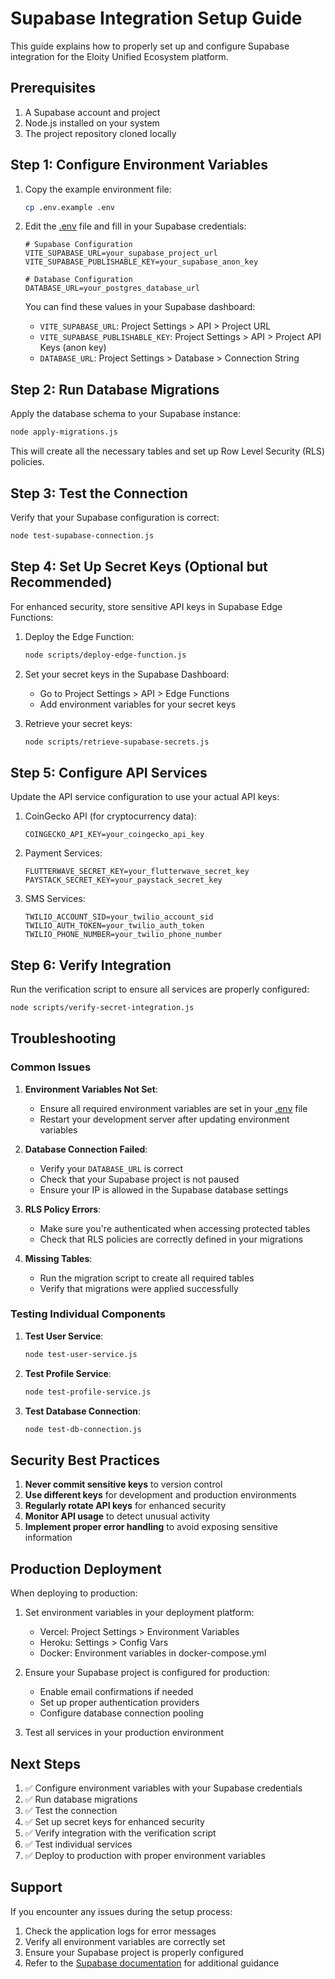# Supabase Integration Setup Guide

This guide explains how to properly set up and configure Supabase integration for the Eloity Unified Ecosystem platform.

## Prerequisites

1. A Supabase account and project
2. Node.js installed on your system
3. The project repository cloned locally

## Step 1: Configure Environment Variables

1. Copy the example environment file:
   ```bash
   cp .env.example .env
   ```

2. Edit the [.env](file:///C:/Users/HP/learn%20coding/frontend-eloity-unified-ecosys-5/.env) file and fill in your Supabase credentials:
   ```env
   # Supabase Configuration
   VITE_SUPABASE_URL=your_supabase_project_url
   VITE_SUPABASE_PUBLISHABLE_KEY=your_supabase_anon_key
   
   # Database Configuration
   DATABASE_URL=your_postgres_database_url
   ```

   You can find these values in your Supabase dashboard:
   - `VITE_SUPABASE_URL`: Project Settings > API > Project URL
   - `VITE_SUPABASE_PUBLISHABLE_KEY`: Project Settings > API > Project API Keys (anon key)
   - `DATABASE_URL`: Project Settings > Database > Connection String

## Step 2: Run Database Migrations

Apply the database schema to your Supabase instance:

```bash
node apply-migrations.js
```

This will create all the necessary tables and set up Row Level Security (RLS) policies.

## Step 3: Test the Connection

Verify that your Supabase configuration is correct:

```bash
node test-supabase-connection.js
```

## Step 4: Set Up Secret Keys (Optional but Recommended)

For enhanced security, store sensitive API keys in Supabase Edge Functions:

1. Deploy the Edge Function:
   ```bash
   node scripts/deploy-edge-function.js
   ```

2. Set your secret keys in the Supabase Dashboard:
   - Go to Project Settings > API > Edge Functions
   - Add environment variables for your secret keys

3. Retrieve your secret keys:
   ```bash
   node scripts/retrieve-supabase-secrets.js
   ```

## Step 5: Configure API Services

Update the API service configuration to use your actual API keys:

1. CoinGecko API (for cryptocurrency data):
   ```env
   COINGECKO_API_KEY=your_coingecko_api_key
   ```

2. Payment Services:
   ```env
   FLUTTERWAVE_SECRET_KEY=your_flutterwave_secret_key
   PAYSTACK_SECRET_KEY=your_paystack_secret_key
   ```

3. SMS Services:
   ```env
   TWILIO_ACCOUNT_SID=your_twilio_account_sid
   TWILIO_AUTH_TOKEN=your_twilio_auth_token
   TWILIO_PHONE_NUMBER=your_twilio_phone_number
   ```

## Step 6: Verify Integration

Run the verification script to ensure all services are properly configured:

```bash
node scripts/verify-secret-integration.js
```

## Troubleshooting

### Common Issues

1. **Environment Variables Not Set**:
   - Ensure all required environment variables are set in your [.env](file:///C:/Users/HP/learn%20coding/frontend-eloity-unified-ecosys-5/.env) file
   - Restart your development server after updating environment variables

2. **Database Connection Failed**:
   - Verify your `DATABASE_URL` is correct
   - Check that your Supabase project is not paused
   - Ensure your IP is allowed in the Supabase database settings

3. **RLS Policy Errors**:
   - Make sure you're authenticated when accessing protected tables
   - Check that RLS policies are correctly defined in your migrations

4. **Missing Tables**:
   - Run the migration script to create all required tables
   - Verify that migrations were applied successfully

### Testing Individual Components

1. **Test User Service**:
   ```bash
   node test-user-service.js
   ```

2. **Test Profile Service**:
   ```bash
   node test-profile-service.js
   ```

3. **Test Database Connection**:
   ```bash
   node test-db-connection.js
   ```

## Security Best Practices

1. **Never commit sensitive keys** to version control
2. **Use different keys** for development and production environments
3. **Regularly rotate API keys** for enhanced security
4. **Monitor API usage** to detect unusual activity
5. **Implement proper error handling** to avoid exposing sensitive information

## Production Deployment

When deploying to production:

1. Set environment variables in your deployment platform:
   - Vercel: Project Settings > Environment Variables
   - Heroku: Settings > Config Vars
   - Docker: Environment variables in docker-compose.yml

2. Ensure your Supabase project is configured for production:
   - Enable email confirmations if needed
   - Set up proper authentication providers
   - Configure database connection pooling

3. Test all services in your production environment

## Next Steps

1. ✅ Configure environment variables with your Supabase credentials
2. ✅ Run database migrations
3. ✅ Test the connection
4. ✅ Set up secret keys for enhanced security
5. ✅ Verify integration with the verification script
6. ✅ Test individual services
7. ✅ Deploy to production with proper environment variables

## Support

If you encounter any issues during the setup process:

1. Check the application logs for error messages
2. Verify all environment variables are correctly set
3. Ensure your Supabase project is properly configured
4. Refer to the [Supabase documentation](https://supabase.com/docs) for additional guidance